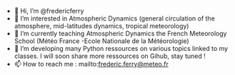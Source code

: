 - 👋 Hi, I’m @fredericferry
- 👀 I’m interested in Atmospheric Dynamics (general circulation of the atmosphere, mid-latitudes dynamics, tropical meteorology)
- 🌱 I’m currently teaching Atmospheric Dynamics the French Meteorology School (Météo France -Ecole Nationale de la Météorologie)
- 💞️ I’m developing many Python ressources on various topics linked to my classes. I will soon share more ressources on Gihub, stay tuned !
- 📫 How to reach me : mailto:frederic.ferry@meteo.fr

<!---
fredericferry/fredericferry is a ✨ special ✨ repository because its `README.md` (this file) appears on your GitHub profile.
You can click the Preview link to take a look at your changes.
--->
